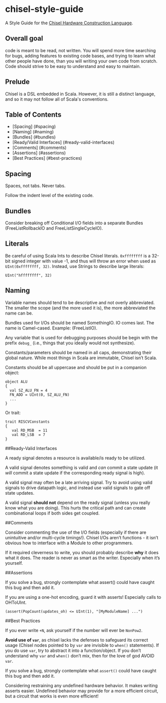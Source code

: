# chisel-style-guide

A Style Guide for the [Chisel Hardware Construction Language](https://chisel.eecs.berkeley.edu).


## Overall goal

code is meant to be read, not written. You will spend more time searching for bugs, adding features to existing code bases, and trying to learn what other people have done, than you will writing your own code from scratch.  Code should strive to be easy to understand and easy to maintain.

## Prelude

Chisel is a DSL embedded in Scala. However, it is still a distinct language, and so it may not follow all of Scala's conventions.

## Table of Contents

* [Spacing] (#spacing)
* [Naming] (#naming)
* [Bundles] (#bundles)
* [Ready/Valid Interfaces] (#ready-valid-interfaces)
* [Comments] (#comments)
* [Assertions] (#assertions)
* [Best Practices] (#best-practices)
 
## Spacing

Spaces, not tabs. Never tabs.

Follow the indent level of the existing code.


## Bundles

Consider breaking off Conditional I/O fields into a separate Bundles  (FreeListRollbackIO and FreeListSingleCycleIO).

## Literals

Be careful of using Scala Ints to describe Chisel literals. `0xffffffff` is a 32-bit signed integer with value -1, and thus will throw an error when used as `UInt(0xffffffff, 32)`. Instead, use Strings to describe large literals:

    UInt("hffffffff", 32)

## Naming

Variable names should tend to be descriptive and not overly abbreviated. The smaller the scope (and the more used it is), the more abbreviated the name can be.

Bundles used for I/Os should be named SomethingIO. IO comes last. The name is Camel-cased. Example: (FreeListIO).

Any variable that is used for debugging purposes should be begin with the prefix `debug_` (i.e., things that you ideally would not synthesize).

Constants/parameters should be named in all caps, demonstrating their global nature. While most things in Scala are immutable, Chisel isn’t Scala.

Constants should be all uppercase and should be put in a companion object:

    object ALU 
    {
      val SZ_ALU_FN = 4
      FN_ADD = UInt(0, SZ_ALU_FN)
      ...
    }

Or trait:

    trait RISCVConstants
    {
       val RD_MSB  = 11
       val RD_LSB  = 7
    }

##Ready-Valid Interfaces

A ready signal denotes a resource is available/is ready to be utilized.

A valid signal denotes something is valid and *can* commit a state update (it *will* commit a state update if the corresponding ready signal is high).

A valid signal may often be a late arriving signal. Try to avoid using valid signals to drive datapath logic, and instead use valid signals to gate off state updates.

A valid signal **should not** depend on the ready signal (unless you really know what you are doing). This hurts the critical path and can create combinational loops if both sides get coupled. 


##Comments

Consider commenting the use of the I/O fields (especially if there are unintuitive and/or multi-cycle timings!). Chisel I/Os aren’t functions - it isn’t obvious how to interface with a Module to other programmers.

If it required cleverness to write, you should probably describe **why** it does what it does. The reader is never as smart as the writer. Especially when it’s yourself.

##Assertions

If you solve a bug, strongly contemplate what assert() could have caught this bug and then add it.

If you are using a one-hot encoding, guard it with asserts! Especially calls to OHToUInt. 

    (assert(PopCount(updates_oh) <= UInt(1), "[MyModuleName] ...")


##Best Practices

If you ever write `+N`, ask yourself if the number will ever be `NonPow2`.

**Avoid use of `var`**, as chisel lacks the defenses to safeguard its correct usage (Chisel nodes pointed to by `var` are invisible to `when()` statements). If you do use `var`, try to abstract it into a function/object. If you don’t understand why `var` and `when()` don’t mix, then for the love of god AVOID `var`.

If you solve a bug, strongly contemplate what `assert()` could have caught this bug and then add it.

Considering restraining any undefined hardware behavior. It makes writing asserts easier.  Undefined behavior may provide for a more efficient circuit, but a circuit that works is even more efficient!
